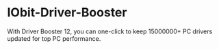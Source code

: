 # IObit-Driver-Booster
With Driver Booster 12, you can one-click to keep 15000000+ PC drivers updated for top PC performance.
